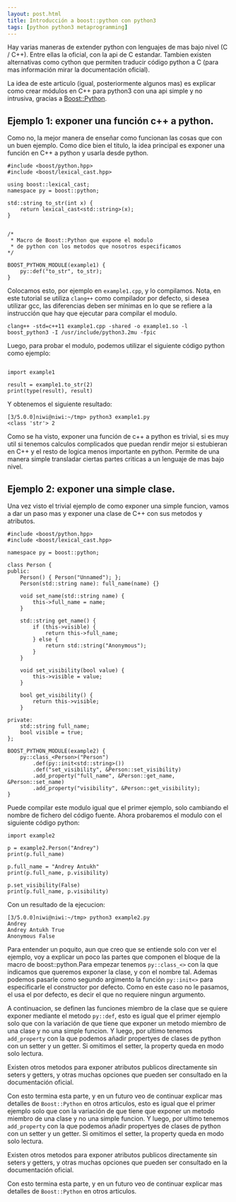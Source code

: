 ```yaml
---
layout: post.html
title: Introducción a boost::python con python3
tags: [python python3 metaprogramming]
---
```



Hay varias maneras de extender python con lenguajes de mas bajo nivel (C / C++). Entre ellas la oficial, con la api de C estandar. Tambien existen alternativas como cython que permiten traducir código python a C (para mas información mirar la documentación oficial).

La idea de este articulo (igual, posteriormente algunos mas) es explicar como crear módulos en C++ para python3 con una api simple y no intrusiva, gracias a [Boost::Python](http://www.boost.org/doc/libs/1_51_0/libs/python/doc/).

## Ejemplo 1: exponer una función c++ a python.

Como no, la mejor manera de enseñar como funcionan las cosas que con un buen ejemplo. Como dice bien el titulo, la idea principal es exponer una función en C++ a python y usarla desde python.


~~~ { cpp }
#include <boost/python.hpp>
#include <boost/lexical_cast.hpp>

using boost::lexical_cast;
namespace py = boost::python;

std::string to_str(int x) {
    return lexical_cast<std::string>(x);
}


/*
 * Macro de Boost::Python que expone el modulo
 * de python con los metodos que nosotros especificamos
*/

BOOST_PYTHON_MODULE(example1) {
    py::def("to_str", to_str);
}
~~~

Colocamos esto, por ejemplo en `example1.cpp`, y lo compilamos. Nota, en este tutorial se utiliza `clang++` como compilador por defecto, si desea utilizar gcc, las diferencias deben ser mínimas en lo que se refiere a la instrucción que hay que ejecutar para compilar el modulo.

    clang++ -std=c++11 example1.cpp -shared -o example1.so -l boost_python3 -I /usr/include/python3.2mu -fpic

Luego, para probar el modulo, podemos utilizar el siguiente código python como ejemplo:

~~~ { python3 }

import example1

result = example1.to_str(2)
print(type(result), result)
~~~

Y obtenemos el siguiente resultado:

~~~
[3/5.0.0]niwi@niwi:~/tmp> python3 example1.py
<class 'str'> 2
~~~

Como se ha visto, exponer una función de c++ a python es trivial, si es muy util si tenemos calculos complicados que puedan rendir mejor si estubieran en C++ y el resto de logica menos importante en python. Permite de una manera simple transladar ciertas partes criticas a un lenguaje de mas bajo nivel.


## Ejemplo 2: exponer una simple clase.

Una vez visto el trivial ejemplo de como exponer una simple funcion, vamos a dar un paso mas y exponer una clase de C++ con sus metodos y atributos.

~~~ { cpp }
#include <boost/python.hpp>
#include <boost/lexical_cast.hpp>

namespace py = boost::python;

class Person {
public:
    Person() { Person("Unnamed"); };
    Person(std::string name): full_name(name) {}

    void set_name(std::string name) {
        this->full_name = name;
    }

    std::string get_name() {
        if (this->visible) {
            return this->full_name;
        } else {
            return std::string("Anonymous");
        }
    }

    void set_visibility(bool value) {
        this->visible = value;
    }

    bool get_visibility() {
        return this->visible;
    }

private:
    std::string full_name;
    bool visible = true;
};

BOOST_PYTHON_MODULE(example2) {
    py::class_<Person>("Person")
        .def(py::init<std::string>())
        .def("set_visibility", &Person::set_visibility)
        .add_property("full_name", &Person::get_name, &Person::set_name)
        .add_property("visibility", &Person::get_visibility);
}
~~~

Puede compilar este modulo igual que el primer ejemplo, solo cambiando el nombre de fichero del código fuente. Ahora probaremos el modulo con el siguiente código python:

~~~ { python3 }
import example2

p = example2.Person("Andrey")
print(p.full_name)

p.full_name = "Andrey Antukh"
print(p.full_name, p.visibility)

p.set_visibility(False)
print(p.full_name, p.visibility)
~~~

Con un resultado de la ejecucion:

    [3/5.0.0]niwi@niwi:~/tmp> python3 example2.py
    Andrey
    Andrey Antukh True
    Anonymous False

Para entender un poquito, aun que creo que se entiende solo con ver el ejemplo, voy a explicar un poco las partes que componen el bloque de la macro de boost::python.Para empezar tenemos `py::class_<>` con la que indicamos que queremos exponer la clase, y con el nombre tal. Ademas podemos pasarle como segundo argimento la función `py::init<>`  para especificarle el constructor por defecto. Como en este caso no le pasamos, el usa el por defecto, es decir el que no requiere ningun argumento.

A continuacion, se definen las funciones miembro de la clase que se quiere exponer mediante el metodo `py::def`, esto es igual que el primer ejemplo solo que con la variación de que tiene que exponer un metodo miembro de una clase y no una simple funcion. Y luego, por ultimo tenemos `add_property` con la que podemos añadir propertyes de clases de python con un setter y un getter. Si omitimos el setter, la property queda en modo solo lectura.

Existen otros metodos para exponer atributos publicos directamente sin seters y getters, y otras muchas opciones que pueden ser consultado en la documentación oficial.


Con esto termina esta parte, y en un futuro veo de continuar explicar mas detalles de `Boost::Python` en otros articulos, esto es igual que el primer ejemplo solo que con la variación de que tiene que exponer un metodo miembro de una clase y no una simple funcion. Y luego, por ultimo tenemos `add_property` con la que podemos añadir propertyes de clases de python con un setter y un getter. Si omitimos el setter, la property queda en modo solo lectura.

Existen otros metodos para exponer atributos publicos directamente sin seters y getters, y otras muchas opciones que pueden ser consultado en la documentación oficial.


Con esto termina esta parte, y en un futuro veo de continuar explicar mas detalles de `Boost::Python` en otros articulos.
